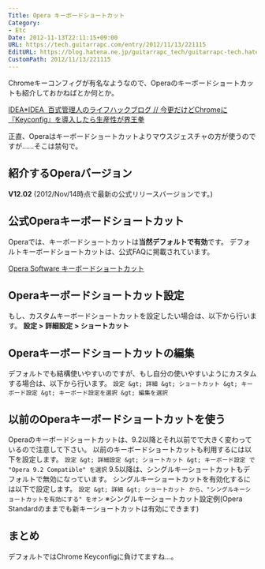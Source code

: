 ```yaml
---
Title: Opera キーボードショートカット
Category:
- Etc
Date: 2012-11-13T22:11:15+09:00
URL: https://tech.guitarrapc.com/entry/2012/11/13/221115
EditURL: https://blog.hatena.ne.jp/guitarrapc_tech/guitarrapc-tech.hatenablog.com/atom/entry/11696248318757675990
CustomPath: 2012/11/13/221115
---
```


Chromeキーコンフィグが有名なようなので、Operaのキーボードショートカットも紹介しておかねばとか何とか。

[IDEA*IDEA  百式管理人のライフハックブログ // 今更だけどChromeに『Keyconfig』を導入したら生産性が界王拳](http://www.ideaxidea.com/archives/2012/11/keyconfig_chrome.html)

正直、Operaはキーボードショートカットよりマウスジェスチャの方が使うのですが……そこは禁句で。

## 紹介するOperaバージョン

**V12.02** (2012/Nov/14時点で最新の公式リリースバージョンです。)

## 公式Operaキーボードショートカット

Operaでは、キーボードショートカットは**当然デフォルトで有効**です。 デフォルトキーボードショートカットは、公式FAQに掲載されています。

[Opera Software キーボードショートカット](http://help.opera.com/Windows/9.64/ja/keyboard.html)

## Operaキーボードショートカット設定

もし、カスタムキーボードショートカットを設定したい場合は、以下から行います。 **設定 &gt; 詳細設定 &gt; ショートカット**

## Operaキーボードショートカットの編集

デフォルトでも結構使いやすいのですが、もし自分の使いやすいようにカスタムする場合は、以下から行います。
`設定 &gt; 詳細 &gt; ショートカット &gt; キーボード設定 &gt; キーボード設定を選択 &gt; 編集を選択`

## 以前のOperaキーボードショートカットを使う

Operaのキーボードショートカットは、9.2以降とそれ以前でで大きく変わっているので注意して下さい。 以前のキーボードショートカットも利用するには以下を設定します。
`設定 &gt; 詳細設定 &gt; ショートカット &gt; キーボード設定 で "Opera 9.2 Compatible" を選択`
9.5以降は、シングルキーショートカットもデフォルトで無効になっています。 シングルキーショートカットを有効化するには以下で設定します。
`設定 &gt; 詳細 &gt; ショートカット から、"シングルキーショートカットを有効にする" をオン`
※シングルキーショートカット設定例(Opera Standardのままでも新キーショートカットは有効にできます)

## まとめ
デフォルトではChrome Keyconfigに負けてますね…。
